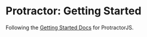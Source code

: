 # Protractor: Getting Started

Following the [Getting Started Docs](https://www.protractortest.org/#/tutorial) for ProtractorJS.